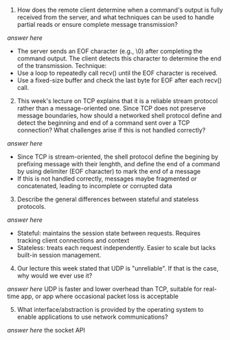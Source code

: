 1. How does the remote client determine when a command's output is fully received from the server, and what techniques can be used to handle partial reads or ensure complete message transmission?

_answer here_
- The server sends an EOF character (e.g., \0) after completing the command output. The client detects this character to determine the end of the transmission.
Technique:
- Use a loop to repeatedly call recv() until the EOF character is received.
- Use a fixed-size buffer and check the last byte for EOF after each recv() call.

2. This week's lecture on TCP explains that it is a reliable stream protocol rather than a message-oriented one. Since TCP does not preserve message boundaries, how should a networked shell protocol define and detect the beginning and end of a command sent over a TCP connection? What challenges arise if this is not handled correctly?

_answer here_
- Since TCP is stream-oriented, the shell protocol define the begining by prefixing message with their lenghth, and define the end of a command by using delimiter (EOF character) to mark the end of a message
- If this is not handled correctly, messages maybe fragmented or concatenated, leading to incomplete or corrupted data

3. Describe the general differences between stateful and stateless protocols.

_answer here_
- Stateful: maintains the session state between requests. Requires tracking client connections and context
- Stateless: treats each request independently. Easier to scale but lacks built-in session management.

4. Our lecture this week stated that UDP is "unreliable". If that is the case, why would we ever use it?

_answer here_
UDP is faster and lower overhead than TCP, suitable for real-time app, or app where occasional packet loss is acceptable

5. What interface/abstraction is provided by the operating system to enable applications to use network communications?

_answer here_
the socket API